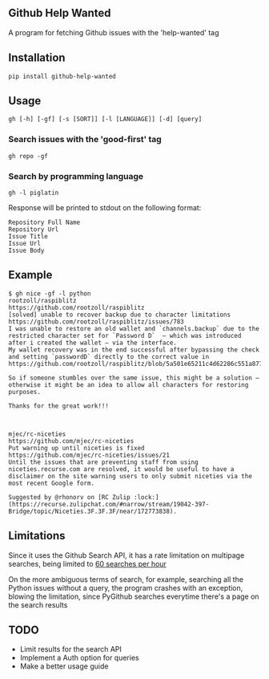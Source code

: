 ## Github Help Wanted

A program for fetching Github issues with the 'help-wanted' tag

## Installation
```
pip install github-help-wanted
```

## Usage
```
gh [-h] [-gf] [-s [SORT]] [-l [LANGUAGE]] [-d] [query]
```

### Search issues with the 'good-first' tag
```
gh repo -gf
```
### Search by programming language
```
gh -l piglatin
```

Response will be printed to stdout on the following format:

```
Repository Full Name
Repository Url
Issue Title
Issue Url
Issue Body
```

## Example
```
$ gh nice -gf -l python
rootzoll/raspiblitz
https://github.com/rootzoll/raspiblitz
[solved] unable to recover backup due to character limitations
https://github.com/rootzoll/raspiblitz/issues/783
I was unable to restore an old wallet and `channels.backup` due to the restricted character set for `Password D`  – which was introduced after i created the wallet – via the interface.
My wallet recovery was in the end successful after bypassing the check and setting `passwordD` directly to the correct value in https://github.com/rootzoll/raspiblitz/blob/5a501e65211c4d62286c551a87742fd304cbc1b7/home.admin/70initLND.sh#L345

So if someone stumbles over the same issue, this might be a solution – otherwise it might be an idea to allow all characters for restoring purposes.

Thanks for the great work!!!



mjec/rc-niceties
https://github.com/mjec/rc-niceties
Put warning up until niceties is fixed
https://github.com/mjec/rc-niceties/issues/21
Until the issues that are preventing staff from using niceties.recurse.com are resolved, it would be useful to have a disclaimer on the site warning users to only submit niceties via the most recent Google form.

Suggested by @rhonorv on [RC Zulip :lock:](https://recurse.zulipchat.com/#narrow/stream/19042-397-Bridge/topic/Niceties.3F.3F.3F/near/172773838).

```
## Limitations

Since it uses the Github Search API, it has a rate limitation on multipage searches, being limited to [60 searches per hour](https://developer.github.com/v3/#rate-limiting)

On the more ambiguous terms of search, for example, searching all the Python issues without a query, the program crashes with an exception, blowing the limitation, since PyGithub searches everytime there's a page on the search results

## TODO

- Limit results for the search API
- Implement a Auth option for queries
- Make a better usage guide
